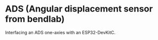 # ADS (Angular displacement sensor from bendlab)
Interfacing an ADS one-axies with an ESP32-DevKitC.
